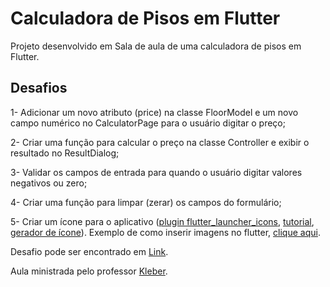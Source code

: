 # Calculadora de Pisos em Flutter

Projeto desenvolvido em Sala de aula de uma calculadora de pisos em Flutter.

## Desafios

1- Adicionar um novo atributo (price) na classe FloorModel e um novo campo numérico no CalculatorPage para o usuário digitar o preço;

2- Criar uma função para calcular o preço na classe Controller e exibir o resultado no ResultDialog;

3- Validar os campos de entrada para quando o usuário digitar valores negativos ou zero;

4- Criar uma função para limpar (zerar) os campos do formulário;

5- Criar um ícone para o aplicativo ([plugin flutter_launcher_icons](https://pub.dev/packages/flutter_launcher_icons), [tutorial](https://medium.com/@psyanite/how-to-add-app-launcher-icons-in-flutter-bd92b0e0873a), [gerador de ícone](https://romannurik.github.io/AndroidAssetStudio/icons-launcher.html#foreground.type=clipart&foreground.clipart=android&foreground.space.trim=1&foreground.space.pad=0.25&foreColor=rgba(96%2C%20125%2C%20139%2C%200)&backColor=rgb(68%2C%20138%2C%20255)&crop=0&backgroundShape=square&effects=none&name=ic_launcher)). Exemplo de como inserir imagens no flutter, [clique aqui](https://suragch.medium.com/how-to-include-images-in-your-flutter-app-863889fc0b29).

Desafio pode ser encontrado em [Link](https://medium.com/flutter-comunidade-br/criando-um-aplicativo-em-flutter-para-calcular-a-quantidade-de-pisos-por-m%C2%B2-dac30b5b5027).

Aula ministrada pelo professor [Kleber](https://github.com/kleberandrade).
